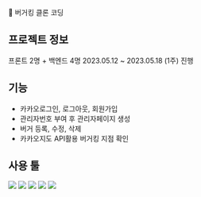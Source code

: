 🍔 버거킹 클론 코딩

## 프로젝트 정보
프론트 2명 + 백엔드 4명
2023.05.12 ~ 2023.05.18 (1주) 진행

## 기능
- 카카오로그인, 로그아웃, 회원가입
- 관리자번호 부여 후 관리자페이지 생성
- 버거 등록, 수정, 삭제
- 카카오지도 API활용 버거킹 지점 확인

## 사용 툴
<div>
<img src="https://img.shields.io/badge/JavaScript-F7DF1E?style=for-the-badge&logo=JavaScript&logoColor=white">
  <img src="https://img.shields.io/badge/React-61DAFB?style=flat-square&logo=React&logoColor=white"/>
  <img src="https://img.shields.io/badge/styledcomponents-DB7093?style=flat-square&logo=styledcomponents&logoColor=white"/>
  <img src="https://img.shields.io/badge/ReactQuery-FF4154?style=flat-square&logo=reactquery&logoColor=white"/>
  <img src="https://img.shields.io/badge/Axios-5A29E4?style=flat-square&logo=axios&logoColor=white"/>
</div>
